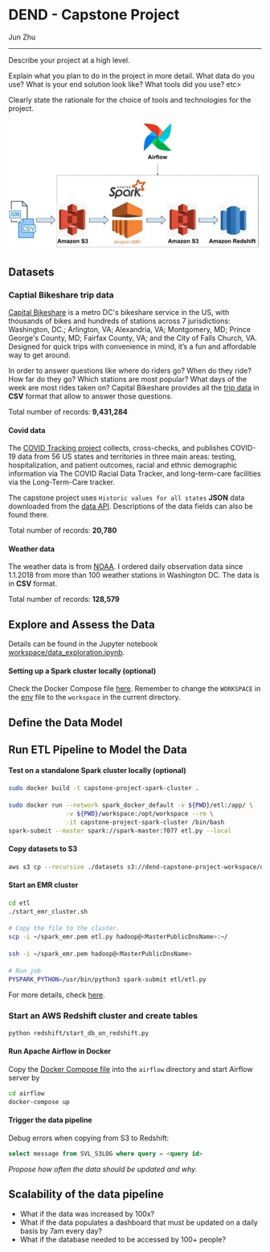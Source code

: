 # DEND - Capstone Project

Jun Zhu
___

Describe your project at a high level.

Explain what you plan to do in the project in more detail. What data do you use? What is your end solution look like? What tools did you use? etc>

Clearly state the rationale for the choice of tools and technologies for the project.

![](./architecture.jpg)

## Datasets

### Captial Bikeshare trip data

[Capital Bikeshare](https://www.capitalbikeshare.com/) is a metro DC's 
bikeshare service in the US, with thousands of bikes and hundreds of stations 
across 7 jurisdictions: Washington, DC.; Arlington, VA; Alexandria, VA; 
Montgomery, MD; Prince George's County, MD; Fairfax County, VA; and the City 
of Falls Church, VA. Designed for quick trips with convenience in mind, 
it’s a fun and affordable way to get around.

In order to answer questions like where do riders go? When do they ride? How
far do they go? Which stations are most popular? What days of the week are
most rides taken on? Capital Bikeshare provides all the 
[trip data](https://s3.amazonaws.com/capitalbikeshare-data/index.html) in **CSV**
format that allow to answer those questions.

Total number of records: **9,431,284**

#### Covid data

The [COVID Tracking project](https://covidtracking.com/) collects, 
cross-checks, and publishes COVID-19 data from 56 US states and territories 
in three main areas: testing, hospitalization, and patient outcomes, 
racial and ethnic demographic information via The COVID Racial Data Tracker, 
and long-term-care facilities via the Long-Term-Care tracker.

The capstone project uses `Historic values for all states` **JSON** data 
downloaded from the [data API](https://covidtracking.com/data/api). 
Descriptions of the data fields can also be found there.

Total number of records: **20,780**

#### Weather data

The weather data is from [NOAA](https://www.ncdc.noaa.gov/cdo-web/). I ordered
daily observation data since 1.1.2018 from more than 100 weather stations in 
Washington DC. The data is in **CSV** format. 

Total number of records: **128,579**

## Explore and Assess the Data

Details can be found in the Jupyter notebook 
[workspace/data_exploration.ipynb](workspace/data_exploration.ipynb).

#### Setting up a Spark cluster locally (optional)

Check the Docker Compose file [here](../dev_envs/spark_docker). Remember to change
the `WORKSPACE` in the [env](../dev_envs/spark_docker/.env) file to the `workspace`
in the current directory.

## Define the Data Model



## Run ETL Pipeline to Model the Data

#### Test on a standalone Spark cluster locally (optional)

```sh
sudo docker build -t capstone-project-spark-cluster .

sudo docker run --network spark_docker_default -v ${PWD}/etl:/app/ \
                -v ${PWD}/workspace:/opt/workspace --rm \
                -it capstone-project-spark-cluster /bin/bash
spark-submit --master spark://spark-master:7077 etl.py --local
```

#### Copy datasets to S3

```sh
aws s3 cp --recursive ./datasets s3://dend-capstone-project-workspace/datasets/
```

#### Start an EMR cluster

```sh
cd etl
./start_emr_cluster.sh

# Copy the file to the cluster.
scp -i ~/spark_emr.pem etl.py hadoop@<MasterPublicDnsName>:~/

ssh -i ~/spark_emr.pem hadoop@<MasterPublicDnsName>

# Run job
PYSPARK_PYTHON=/usr/bin/python3 spark-submit etl/etl.py
```
For more details, check [here](../data_lake_with_spark).

### Start an AWS Redshift cluster and create tables

```sh
python redshift/start_db_on_redshift.py
```

#### Run Apache Airflow in Docker

Copy the [Docker Compose file](../dev_envs/airflow_docker/docker-compose.yaml)
into the `airflow` directory and start Airflow server by
```sh
cd airflow
docker-compose up
```

#### Trigger the data pipeline

Debug errors when copying from S3 to Redshift:
```sql
select message from SVL_S3LOG where query = <query id>
```

*Propose how often the data should be updated and why.*

## Scalability of the data pipeline

- What if the data was increased by 100x? 
- What if the data populates a dashboard that must be updated on a daily basis 
  by 7am every day?
- What if the database needed to be accessed by 100+ people?